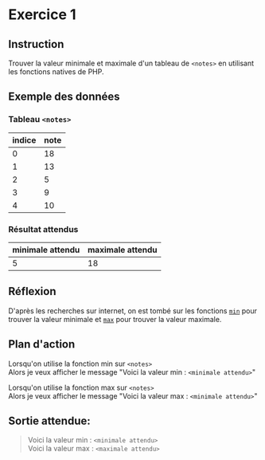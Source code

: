 # Exercice 1

## Instruction

Trouver la valeur minimale et maximale d'un tableau de `<notes>` en utilisant
les fonctions natives de PHP.

## Exemple des données

### Tableau `<notes>`

| indice | note |
| ------ | ---- |
| 0      | 18   |
| 1      | 13   |
| 2      | 5    |
| 3      | 9    |
| 4      | 10   |

### Résultat attendus

| minimale attendu | maximale attendu |
| ---------------- | ---------------- |
| 5                | 18               |

## Réflexion

D'après les recherches sur internet, on est tombé sur les fonctions
[`min`](https://www.php.net/manual/fr/function.min.php) pour trouver la valeur
minimale et [`max`](https://www.php.net/manual/fr/function.max.php) pour trouver
la valeur maximale.

## Plan d'action

Lorsqu'on utilise la fonction min sur `<notes>`  
Alors je veux afficher le message "Voici la valeur min : `<minimale attendu>`"

Lorsqu'on utilise la fonction max sur `<notes>`  
Alors je veux afficher le message "Voici la valeur max : `<minimale attendu>`"

## Sortie attendue:

> Voici la valeur min : `<minimale attendu>`  
> Voici la valeur max : `<maximale attendu>`
